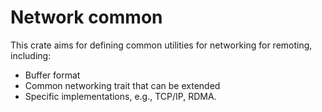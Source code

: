 # Network common

This crate aims for defining common utilities for networking for remoting, including: 
- Buffer format 
- Common networking trait that can be extended
- Specific implementations, e.g., TCP/IP, RDMA.